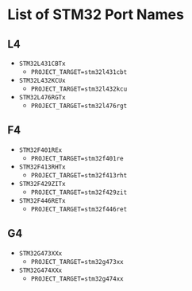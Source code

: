 # List of STM32 Port Names

## L4

- `STM32L431CBTx`
  - `PROJECT_TARGET=stm32l431cbt`
- `STM32L432KCUx`
  - `PROJECT_TARGET=stm32l432kcu`
- `STM32L476RGTx`
  - `PROJECT_TARGET=stm32l476rgt`

## F4

- `STM32F401REx`
  - `PROJECT_TARGET=stm32f401re`
- `STM32F413RHTx`
  - `PROJECT_TARGET=stm32f413rht`
- `STM32F429ZITx`
  - `PROJECT_TARGET=stm32f429zit`
- `STM32F446RETx`
  - `PROJECT_TARGET=stm32f446ret`

## G4

- `STM32G473XXx`
  - `PROJECT_TARGET=stm32g473xx`
- `STM32G474XXx`
  - `PROJECT_TARGET=stm32g474xx`

